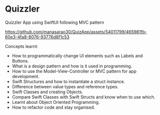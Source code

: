 # Quizzler
Quizzler App using SwiftUI following MVC pattern



https://github.com/manasarao30/QuizApp/assets/54011799/465981fb-60e3-4fa8-8076-93776d8f1c53


Concepts learnt:
- How to programmatically change UI elements such as Labels and Buttons.
- What is a design pattern and how is it used in programming.
- How to use the Model-View-Controller or MVC pattern for app development.
- Swift Structures and how to instantiate a struct instance.
- Difference between value types and reference types.
- Swift Classes and creating Objects.
- Compare Swift Classes with Swift Structs and know when to use which.
- Learnt about Object Oriented Programming.
- How to refactor code and stay organised.
